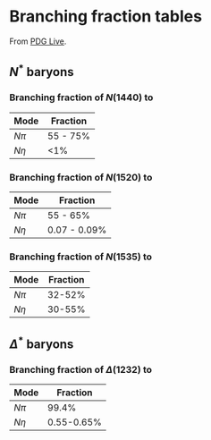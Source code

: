 # Branching fraction tables

From [PDG Live](https://pdglive.lbl.gov).

## $N^*$ baryons

### Branching fraction of $N(1440)$ to

| Mode    | Fraction |
| ------- | -------- |
| $N\pi$  | 55 - 75% |
| $N\eta$ | <1%      |

### Branching fraction of $N(1520)$ to

| Mode    | Fraction     |
| ------- | ------------ |
| $N\pi$  | 55 - 65%     |
| $N\eta$ | 0.07 - 0.09% |

### Branching fraction of $N(1535)$ to

| Mode    | Fraction |
| ------- | -------- |
| $N\pi$  | 32-52%   |
| $N\eta$ | 30-55%   |

## $\Delta^*$ baryons

### Branching fraction of $\Delta(1232)$ to

| Mode    | Fraction   |
| ------- | ---------- |
| $N\pi$  | 99.4%      |
| $N\eta$ | 0.55-0.65% |
